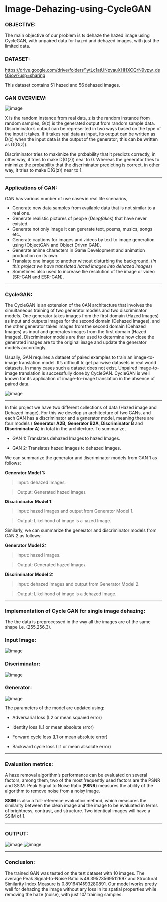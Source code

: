 # Image-Dehazing-using-CycleGAN

### OBJECTIVE:

The main objective of our problem is to dehaze the hazed image using CycleGAN, with unpaired data for hazed and dehazed images, with just the limited data.

### DATASET:

https://drive.google.com/drive/folders/1ytLc1atUNpvauXHHXCQrN9vpw_dsGSow?usp=sharing

This dataset contains 51 hazed and 56 dehazed images.

### GAN OVERVIEW:

![image](https://user-images.githubusercontent.com/60288450/171109934-98fb7e0d-a92b-4c3b-a897-58f69f260109.png)

X is the random instance from real data, z is the random instance from random samples, G(z) is the generated output from random sample data. Discriminator’s output can be represented in two ways based on the type of the input it takes. If it takes real data as input, its output can be written as D(x) when the input data is the output of the generator; this can be written as D(G(z)).

Discriminator tries to maximize the probability that it predicts correctly, in other way, it tries to make D(G(z)) near to 0. Whereas the generator tries to minimize the probability that the discriminator predicting is correct, in other way, it tries to make D(G(z)) near to 1. 

- - - -

### Applications of GAN:

GAN has various number of use cases in real life scenarios,

  *	Generate new data samples from available data that is not similar to a real one.
  *	Generate realistic pictures of people (*Deepfakes*) that have never existed.
  *	Generate not only image it can generate text, poems, musics, songs etc.,
  *	Generate captions for images and videos by text to image generation using (ObjectGAN and Object Driven GAN). 
  *	Generate anime characters in Game Development and animation production on its own. 
  *	Translate one image to another without disturbing the background. (*In this project we have translated hazed images into dehazed images*)
  *	Sometimes also used to increase the resolution of the image or video (SR-GAN and ESR-GAN). 

- - - -

### CycleGAN:

The CycleGAN is an extension of the GAN architecture that involves the simultaneous training of two generator models and two discriminator models. One generator takes images from the first domain (Hazed Images) as input and outputs images for the second domain (Dehazed Images), and the other generator takes images from the second domain (Dehazed Images) as input and generates images from the first domain (Hazed Images). Discriminator models are then used to determine how close the generated images are to the original image and update the generator models accordingly. 

Usually, GAN requires a dataset of paired examples to train an image-to-image translation model. It’s difficult to get pairwise datasets in real world datasets. In many cases such a dataset does not exist. Unpaired image-to-image translation is successfully done by CycleGAN. CycleGAN is well known for its application of image-to-image translation in the absence of paired data. 

![image](https://user-images.githubusercontent.com/60288450/171110966-33da85b9-400f-47a3-8c71-71b1b6ed17d9.png)

- - - -

In this project we have two different collections of data (Hazed image and Dehazed image). For this we develop an architecture of two GANs, and each GAN has a discriminator and a generator model, meaning there are four models ( **Generator A2B**, **Generator B2A**, **Discriminator B** and **Discriminator A**) in total in the architecture. To summarize,

* GAN 1: Translates dehazed Images to hazed Images.

*	GAN 2: Translates hazed Images to dehazed Images.
 
 We can summarize the generator and discriminator models from GAN 1 as follows:

**Generator Model 1:**

> Input: dehazed Images.

> Output: Generated hazed Images.

**Discriminator Model 1:**

> Input: hazed Images and output from Generator Model 1.

> Output: Likelihood of image is a hazed Image.

Similarly, we can summarize the generator and discriminator models from GAN 2 as follows:

**Generator Model 2:**

> Input: hazed Images.

> Output: Generated hazed Images.
  
**Discriminator Model 2:**

> Input: dehazed Images and output from Generator Model 2.

> Output: Likelihood of image is a dehazed Image.

- - - -

### Implementation of Cycle GAN for single image dehazing:

The the data is preprocessed in the way all the images are of the same shape i.e. (255,256,3).

### Input Image:

![image](https://user-images.githubusercontent.com/60288450/171112829-29c92cac-5dd7-45e2-9373-414e3e89f8c7.png)

### Discriminator:

![image](https://user-images.githubusercontent.com/60288450/171125302-b5f57a0c-5a86-4264-8317-a29338f4abdf.png)

### Generator:

![image](https://user-images.githubusercontent.com/60288450/171125943-94be932e-995a-497c-ae07-1329c3618126.png)

The parameters of the model are updated using:

*	Adversarial loss (L2 or mean squared error)

*	Identity loss (L1 or mean absolute error)

*	Forward cycle loss (L1 or mean absolute error)

*	Backward cycle loss (L1 or mean absolute error)

- - - -

### Evaluation metrics:

A haze removal algorithm’s performance can be evaluated on several factors, among them, two of the most frequently used factors are the PSNR and SSIM. Peak Signal to Noise Ratio (**PSNR**) measures the ability of the algorithm to remove noise from a noisy image.

**SSIM** is also a full-reference evaluation method, which measures the similarity between the clean image and the image to be evaluated in terms of brightness, contrast, and structure. Two identical images will have a SSIM of 1.

- - -

### OUTPUT:

![image](https://user-images.githubusercontent.com/60288450/171126934-e351aff1-ee0c-477b-aa61-3a77af380fee.png)
![image](https://user-images.githubusercontent.com/60288450/171126984-bd1f031c-b040-4f41-9adc-0ad790187b0b.png)

- - - -

### Conclusion:

The trained GAN was tested on the test dataset with 10 images. The average Peak Signal-to-Noise Ratio is 49.39523569512697 and Structural Similarity Index Measure is 0.8916414893280891. Our model works pretty well for dehazing the image without any loss in its spatial properties while removing the haze (noise), with just 107 training samples. 

